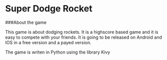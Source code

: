 ﻿# Super Dodge Rocket


###About the game

This game is about dodging rockets. It is a highscore based game and it is easy to compete with your friends. It is going to be released on Android and IOS in a free version and a payed version. 

The game is writen in Python using the library Kivy 
